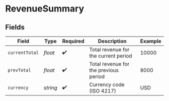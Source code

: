 # RevenueSummary


## Fields

| Field                                 | Type                                  | Required                              | Description                           | Example                               |
| ------------------------------------- | ------------------------------------- | ------------------------------------- | ------------------------------------- | ------------------------------------- |
| `currentTotal`                        | *float*                               | :heavy_check_mark:                    | Total revenue for the current period  | 10000                                 |
| `prevTotal`                           | *float*                               | :heavy_check_mark:                    | Total revenue for the previous period | 8000                                  |
| `currency`                            | *string*                              | :heavy_check_mark:                    | Currency code (ISO 4217)              | USD                                   |